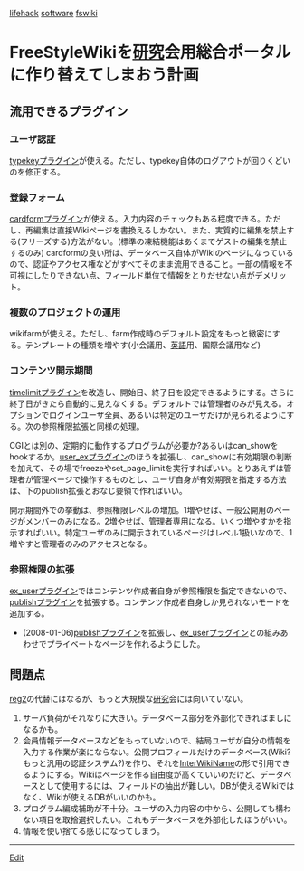 ---
---
[lifehack](/lifehack)
[software](/software)
[fswiki](/fswiki)

# FreeStyleWikiを[研究](/研究)会用総合ポータルに作り替えてしまおう計画
## 流用できるプラグイン
### ユーザ認証
[typekeyプラグイン](/plugin:181)が使える。ただし、typekey自体のログアウトが回りくどいのを修正する。
### 登録フォーム
[cardformプラグイン](/plugin:215)が使える。入力内容のチェックもある程度できる。ただし、再編集は直接Wikiページを書換えるしかない。また、実質的に編集を禁止する(フリーズする)方法がない。(標準の凍結機能はあくまでゲストの編集を禁止するのみ)
cardformの良い所は、データベース自体がWikiのページになっているので、認証やアクセス権などがすべてそのまま流用できること。一部の情報を不可視にしたりできない点、フィールド単位で情報をとりだせない点がデメリット。

### 複数のプロジェクトの運用
wikifarmが使える。ただし、farm作成時のデフォルト設定をもっと緻密にする。テンプレートの種類を増やす(小会議用、[英語](/英語)用、国際会議用など)
### コンテンツ開示期間
[timelimitプラグイン](/plugin:179)を改造し、開始日、終了日を設定できるようにする。さらに終了日がきたら自動的に見えなくする。デフォルトでは管理者のみが見える。オプションでログインユーザ全員、あるいは特定のユーザだけが見られるようにする。次の参照権限拡張と同様の処理。

CGIとは別の、定期的に動作するプログラムが必要か?あるいはcan_showをhookするか。[user_exプラグイン](/plugin:106)のほうを拡張し、can_showに有効期限の判断を加えて、その場でfreezeやset_page_limitを実行すればいい。とりあえずは管理者が管理ページで操作するものとし、ユーザ自身が有効期限を指定する方法は、下のpublish拡張とおなじ要領で作ればいい。

開示期間外での挙動は、参照権限レベルの増加。1増やせば、一般公開用のページがメンバーのみになる。2増やせば、管理者専用になる。いくつ増やすかを指示すればいい。特定ユーザのみに開示されているページはレベル1扱いなので、1増やすと管理者のみのアクセスとなる。
### 参照権限の拡張
[ex_userプラグイン](/plugin:106)ではコンテンツ作成者自身が参照権限を指定できないので、[publishプラグイン](/plugin:147)を拡張する。コンテンツ作成者自身しか見られないモードを追加する。
* (2008-01-06)[publishプラグイン](/plugin:147)を拡張し、[ex_userプラグイン](/plugin:106)との組みあわせでプライベートなページを作れるようにした。
## 問題点
[reg2](/reg2)の代替にはなるが、もっと大規模な[研究](/研究)会には向いていない。
1. サーバ負荷がそれなりに大きい。データベース部分を外部化できればましになるかも。
1. 会員情報データベースなどをもっていないので、結局ユーザが自分の情報を入力する作業が楽にならない。公開プロフィールだけのデータベース(Wiki?もっと汎用の認証システム?)を作り、それを[InterWikiName](/InterWikiName)の形で引用できるようにする。Wikiはページを作る自由度が高くていいのだけど、データベースとして使用するには、フィールドの抽出が難しい。DBが使えるWikiではなく、Wikiが使えるDBがいいのかも。
1. プログラム編成補助が不十分。ユーザの入力内容の中から、公開しても構わない項目を取捨選択したい。これもデータベースを外部化したほうがいい。
1. 情報を使い捨てる感じになってしまう。





----
[Edit](https://github.com/vitroid/vitroid.github.io/edit/master/MD/FreeStyleWikiを研究会ポータルに.md)
